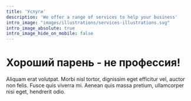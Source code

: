 ```yaml
---
title: 'Услуги'
description: 'We offer a range of services to help your business'
intro_image: "images/illustrations/services-illustrations.svg"
intro_image_absolute: true
intro_image_hide_on_mobile: false
---
```


# Хороший парень - не профессия!

Aliquam erat volutpat. Morbi nisl tortor, dignissim eget efficitur vel, auctor non felis. Fusce quis viverra mi. Aenean quis massa pretium, ullamcorper nisi eget, hendrerit odio.